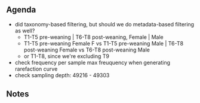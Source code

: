 ## Agenda
* did taxonomy-based filtering, but should we do metadata-based filtering as well?
  * T1-T5 pre-weaning | T6-T8 post-weaning, Female | Male
  * T1-T5 pre-weaning Female F vs T1-T5 pre-weaning Male | T6-T8 post-weaning Female vs T6-T8 post-weaning Male
  * or T1-T8, since we're excluding T9
* check frequency per sample max freuquency when generating rarefaction curve
* check sampling depth: 49216 - 49303
  
## Notes
